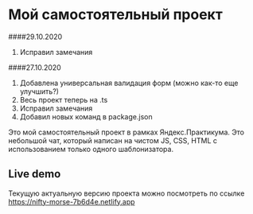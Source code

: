 # Мой самостоятельный проект

####29.10.2020
1) Исправил замечания

####27.10.2020
1) Добавлена универсальная валидация форм (можно как-то еще улучшить?)
2) Весь проект теперь на .ts
3) Исправил замечания
4) Добавил новых команд в package.json

Это мой самостоятельный проект в рамках Яндекс.Практикума.
Это небольшой чат, который написан на чистом JS, CSS, HTML с использованием только одного шаблонизатора.

## Live demo
Текущую актуальную версию проекта можно посмотреть по ссылке https://nifty-morse-7b6d4e.netlify.app
